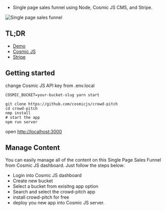 * Single page sales funnel using Node, Cosmic JS CMS, and Stripe.

<img src="/public/images/smartmockups_large.gpg" alt="Single page sales funnel">

## TL;DR

* <a href="https://crowd-pitch.cosmicapp1.co/" target="_blank">Demo</a>
* <a href="https://www.cosmicjs.com" target="_blank">Cosmic JS</a>
* <a href="https://www.stripe.com/" target="_blank">Stripe</a>

## Getting started

change Cosmic JS API key from .env.local

```
COSMIC_BUCKET=your-bucket-slug yarn start

```

```
git clone https://github.com/cosmicjs/crowd-pitch
cd crowd-pitch
nmp install
# start the app
npm run server

```

open <a href="http://localhost:3000">http://localhost:3000</a>

## Manage Content
You can easily manage all of the content on this Single Page Sales Funnel from Cosmic JS dashboard. Just follow the steps below:

* Login into Cosmic JS dashboard
* Create new bucket
* Select a bucket from exisitng app option
* Search and select the crowd-pitch app
* install crowd-pitch for free
* deploy you new app into Cosmic JS server.
